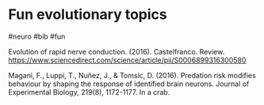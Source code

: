 # Fun evolutionary topics

#neuro #bib #fun

Evolution of rapid nerve conduction. (2016). Castelfranco. Review.
https://www.sciencedirect.com/science/article/pii/S0006899316300580

Magani, F., Luppi, T., Nuñez, J., & Tomsic, D. (2016). Predation risk modifies behaviour by shaping the response of identified brain neurons. Journal of Experimental Biology, 219(8), 1172-1177.
In a crab.